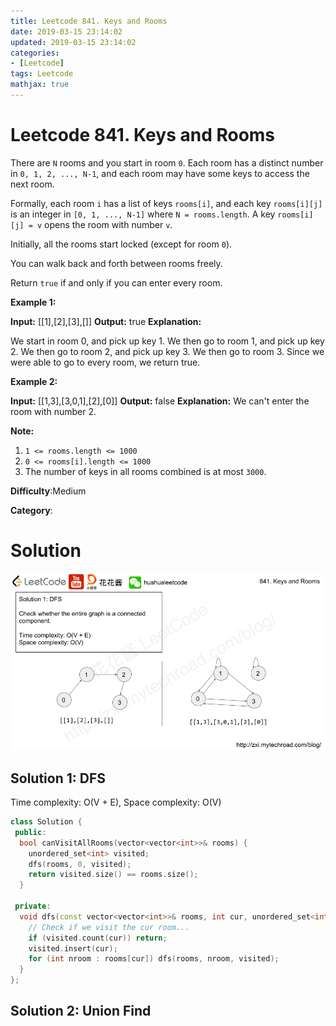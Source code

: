 ```yaml
---
title: Leetcode 841. Keys and Rooms
date: 2019-03-15 23:14:02
updated: 2019-03-15 23:14:02
categories: 
- [Leetcode]
tags: Leetcode
mathjax: true
---
```


# Leetcode 841. Keys and Rooms

There are  `N`  rooms and you start in room  `0`. Each room has a distinct number in  `0, 1, 2, ..., N-1`, and each room may have some keys to access the next room.

Formally, each room  `i` has a list of keys  `rooms[i]`, and each key  `rooms[i][j]`  is an integer in  `[0, 1, ..., N-1]`  where  `N = rooms.length`. A key  `rooms[i][j] = v` opens the room with number  `v`.

Initially, all the rooms start locked (except for room  `0`).

You can walk back and forth between rooms freely.

Return  `true` if and only if you can enter every room.

**Example 1:**

**Input:** [[1],[2],[3],[]]
**Output:** true
**Explanation:**

We start in room 0, and pick up key 1.
We then go to room 1, and pick up key 2.
We then go to room 2, and pick up key 3.
We then go to room 3.  Since we were able to go to every room, we return true.

**Example 2:**

**Input:** [[1,3],[3,0,1],[2],[0]]
**Output:** false
**Explanation:** We can't enter the room with number 2.

**Note:**

1. `1 <= rooms.length <= 1000`
2. `0 <= rooms[i].length <= 1000`
3. The number of keys in all rooms combined is at most `3000`.

**Difficulty**:Medium

**Category**:

# Solution

![](/images/2019-03-16-19-41-56.png)

## Solution 1: DFS

Time complexity: O(V + E), Space complexity: O(V)

```cpp
class Solution {
 public:
  bool canVisitAllRooms(vector<vector<int>>& rooms) {
    unordered_set<int> visited;
    dfs(rooms, 0, visited);
    return visited.size() == rooms.size();
  }

 private:
  void dfs(const vector<vector<int>>& rooms, int cur, unordered_set<int>& visited) {
    // Check if we visit the cur room...
    if (visited.count(cur)) return;
    visited.insert(cur);
    for (int nroom : rooms[cur]) dfs(rooms, nroom, visited);
  }
};
```

## Solution 2: Union Find

<!-- TODO: Think about how to solve this problem in Union Find -->